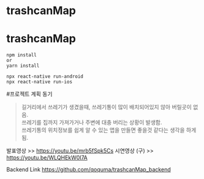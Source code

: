 # trashcanMap
# trashcanMap
```
npm install
or
yarn install

npx react-native run-android
npx react-native run-ios
```

#프로젝트 계획 동기
> 길거리에서 쓰레기가 생겼을때, 쓰레기통이 많이 배치되어있지 않아 버릴곳이 없음.<br>
> 쓰레기를 집까지 가져가거나 주변에 대충 버리는 상황이 발생함.<br>
> 쓰레기통의 위치정보를 쉽게 알 수 있는 앱을 만들면 좋을것 같다는 생각을 하게 됨.

발표영상 >> https://youtu.be/mrb5fSpk5Cs
시연영상 (구) >> https://youtu.be/WLQHEkW0I7A

Backend Link  https://github.com/qoquma/trashcanMap_backend
